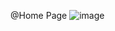 @Home Page
![image](https://github.com/a-s-akash/bob/assets/149227673/0b410efc-ea3f-4aeb-ad6f-64601d4c952c)
